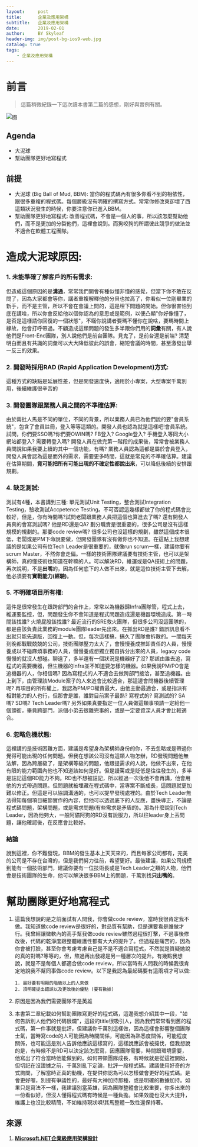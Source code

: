 ```yaml
---
layout:     post
title:      企業及應用架構
subtitle:   企業及應用架構
date:       2019-02-01
author:     BY Skyleaf
header-img: img/post-bg-ios9-web.jpg
catalog: true
tags:
    - 企業及應用架構
---
```

# 前言

> 這篇稍微紀錄一下這次讀本書第二篇的感想，剛好與實例有關。

![图](https://images.unsplash.com/photo-1479839672679-a46483c0e7c8?ixlib=rb-1.2.1&ixid=eyJhcHBfaWQiOjEyMDd9&auto=format&fit=crop&w=500&q=80)

## Agenda

 - 大泥球
 - 幫助團隊更好地寫程式

## 前提

- 大泥球 (Big Ball of Mud, BBM): 當你的程式碼內有很多你看不到的相依性，跟很多重複的程式碼。每個層級沒有明確的撰寫方式。常常你修改東卻壞了西這類狀況發生的時候，你要注意你已進入BBM。
- 幫助團隊更好地寫程式: 改善程式碼，不會是一個人的事，所以該怎麼幫助他們，而不是更加的分裂他們，這裡會說到。而狗咬狗的所謂彼此競爭的做法並不適合在軟體工程團隊。

# 造成大泥球原因:

### 1. 未能準確了解客戶的所有需求:

   但造成這個原因的是**溝通**，常常我們開會有種似懂非懂的感覺，但當下你不敢在反問了，因為大家都會等你，講者重複解釋他的分貝也拉高了，你看似一位剛畢業的新手，而不是主管，所以不會在會議上問的，這是埋下問題的開始。但你很害怕到底在講啥，所以你會反給他以個你認為的意思或是範例，以便凸顯"你好像懂了，是否是這樣請你回復的一個狀態"，不瞞你說講者要瑪不懂你在說啥，要瑪時間上緣故，他會打呼帶過。不顧造成這類問題的發生多半跟你們用的**詞彙**有關，有人說他們是Front-End團隊，別人說他們是前台團隊。見鬼了，是前台還是前端? 清楚明白而且有共識的詞彙可以大大降低彼此的誤會，縮短會議的時間，甚至激發出舉一反三的效果。

### 2. 開發時採用RAD (Rapid Application Development)方式:

   這種方式的缺點是延展性差，但是開發速度快，適用於小專案，大型專案千萬別用，後續維護很辛苦的

### 3. 開發團隊跟業務人員之間的不準確估算:

   由於兩批人馬是不同的單位，不同的背景，所以業務人員已為他們說的要"會員系統"，包含了會員註冊，登入等等這類的。開發人員也認為就是這樣吧!會員系統。試問，你們要SSO嗎?你們要OWIN嗎? FB登入? Google登入? 手機登入等同大小網站都登入? 需要轉登入嗎? 開發人員在做完第一階段的成果後，常常會被業務人員問說如果我要上續的其中一個功能，有嗎? 業務人員認為這都是屬於會員登入，開發人員會認為這是而外的需求，需要更多時間，這就是常見的不準確估算。建議在估算期間，**竟可能把所有可能出現的不確定性都說出來**，可以降低後續的安排跟規劃。

### 4. 缺乏測試:

   測試有4種，本書講到三種: 單元測試Unit Testing，整合測試Integration Testing，驗收測試Accpetence Testing。不可否認這幾樣都做了你的程式碼會比較好，但是，你有時間嗎?試問老闆跟業務人員把這個也算進去了嗎? 還有開發人員真的會寫測試嗎? 他是RD還是QA? 劃分職責是很重要的，很多公司是沒有這樣規模的規劃的。那要code review嗎? 很多公司也沒這樣的規劃，雖然這個成本很低，老闆或是PM下命說要做，但開發團隊有沒有做你也不知道。在這點上我想建議的是如果公司有位Tech Leader是很重要的，就像run scrum一樣，建議你要有scrum Master，不然你會走偏。一樣的技術團隊建議要有技術主管，也可以是架構師，真的懂技術也知道在幹嘛的人。可以解決RD，維運或是QA技術上的問題，再次說明，不是**出嘴**的，因為任何底下的人做不出來，就是這位技術主管下去解，他必須要有**實戰能力(經驗)**。

### 5. 不明確項目所有權:

   這件是很常發生在跟跨部門的合作上，常常以為機器歸Infra團隊管，程式上去，維運要監控，但，問題發生你不會知道是程式問題造成還是機器環境造成。第一時間該找誰? 火燒屁股該找誰? 最近流行的SRE救火團隊，但很多公司沒這團隊的，都是由該負責此業務的module團隊leader先出來。在抓出RD是誰? 錯誤訊息看不出就只能先退版，回復上一動。但，每次這樣搞，搞久了團隊會拆散的。一間每天到晚都戰戰兢兢的公司，技術團隊壓力太大了，會慢慢養成推卸責任的人員，慢慢養成以不碰麻煩事務的人員，慢慢養成想獨立獨自拆分出來的人員，legacy code慢慢的就沒人想碰。聊遠了，多半還有一個狀況是機器好了沒? 那該由誰去追，寫程式的需要機器，但生機器的Infra並不知道要怎樣的機器。如果我說PM/PO會是追機器的人，你相信嗎? 因為寫程式的人不適合去做跨部門接洽，甚至追機器。由上到下，由管理該Module案子的人來追會比較適合，那這邊會問機器後續管理呢? 再項目的所有權上，我認為PM/PO權責最大，由他主動最適合，或是指派有相對能力的人也行，但那會是誰，誰對目前案子最熟? 寫程式的? 寫測試的? SA嗎? SD嗎? Tech Leader嗎? 另外如果真要指定一位人員做這類事項請一定給他一個頭銜，畢竟跨部門，派個小弟去很難完事的，或是一定要資深人員才會比較適合。

### 6. 忽略危機狀態:

   這裡講的是技術困難方面，建議是希望身為架構師身份的你，不去忽略或是帶過你覺得可能出現的任何問題。但我在想該公司沒有這類人物怎辦，RD發現問題他無法解，因為跨層級了，是架構等級的問題，他跟提需求的人說，他做不出來，在他有限的能力範圍內他也不知道該如何是好。但是謾罵或是貶低是往往發生的，多半是註記這個RD能力不夠。RD也不想被註記，所以經過一次後他不會再講，他會用他的方式帶過問題。但問題就被埋藏在程式碼中，當專案不斷成長，這問題就更加難以修正。但這是可以協調溝通的，也可以提早發現處裡的。由於Tech Leader無法得知每個項目細節實作的內容，但他可以透過底下的人反應，盡快導正，不論是程式碼問題，架構問題，或是需求問題(有些需求是矛盾的)。那為什麼說到Tech Leader，因為他夠大，一般阿貓阿狗的RD沒有說服力，所以往leader身上丟問題，讓他確認後，在反應會比較好。

### 結論

  說到這裡，你不難發現，BBM的發生基本上天天來的，而且每家公司都有，完美的公司是不存在台灣的，但是我們努力往前，希望更好。最後建議，如果公司規模到能有一個技術部門，建議你要有一位技術長或是Tech Leader之類的人物，他們會是技術團隊的生命，他可以解決很多BBM上的問題，千萬別找**只出嘴的**。

# 幫助團隊更好地寫程式

   1. 這篇我想說的是之前面試有人問我，你會做code review，當時我很肯定我不做。我知道做code review是很好的，對品質有幫助，但是還要看是誰做才行。我曾經讓微軟內的高手幫我做code review雖然過程很打擊，不過事後修改後，代碼的乾淨度跟整體維護性都有大大的提升了。但過程是痛苦的，因為你會被打臉，甚至你會考慮考慮自己是不是不適合寫程式，不然就是質疑她說的真的對嗎?等等的，但，熬過再出發總是另一種層次的提升。有幾點我想說，就是不是每個人都適合做code review，所以當時有人問我的時候我很肯定地說我不幫同事做code review。以下是我認為最起碼要有這兩項才可以做: 
        ```
        1. 最好要有明顯的階級以上的人來做
        2. 須明確提出錯誤以及更改後的優點 (要有數據)
        ```

   2. 原因是因為我們需要團隊不是英雄
   3. 本書第二章紀載如何幫助團隊寫更好的程式碼，這邊我想介紹其中一段，"如何告訴別人他們的代碼很爛"，這段的title很吸引人，因為我們常常看到舊的程式碼，第一件事就是批評，但建議你千萬別這樣做，因為這樣會影響整個團隊士氣，當時寫code的人可能因為時間關係，可能因為熟悉度關係，可能程度關係，也可能這是別人告訴他應該這樣寫的，這樣說應該會被撻伐，但我想說的是，有時候不是RD可以決定該怎麼寫，因應團隊需要，時間跟環境需要，他寫出了符合當時他能做到的。如何帶領團隊成長，有時候就是從這裡開始，但切記在沒證據之前，千萬別亂下定論，批評一段程式碼。建議使用好奇的方式詢問，了解當時正真的動機，在提供你認為可以怎樣做會更好的程式碼。是會更好喔，別提有爭議性的，最好有大神加持那種，或是明確的數據加持。如果只是寫法不一樣，我建議別當英雄，因為團隊整體會比較重要，你多出來的一份看似好，但沒人懂得程式碼有時候是一種負擔。如果效能也沒大大提升，維護上也沒比較精簡，不如維持現狀唄!其馬整體一致性還保持著。 


## 來源

1. [**Microsoft.NET企業級應用架構設計**](https://www.books.com.tw/products/CN11327631)


